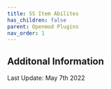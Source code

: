 ```yaml
---
title: SS Item Abilites
has_children: false
parent: Openmod Plugins
nav_order: 1
---
```


## Additonal Information

Last Update: May 7th 2022